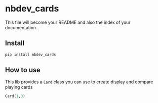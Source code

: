 nbdev_cards
================

<!-- WARNING: THIS FILE WAS AUTOGENERATED! DO NOT EDIT! -->

This file will become your README and also the index of your
documentation.

## Install

``` sh
pip install nbdev_cards
```

## How to use

This lib provides a
[`Card`](https://manuflexor.github.io/nbdev_cards/deck.html#card) class
you can use to create display and compare playing cards

``` python
Card(1,3)
```
